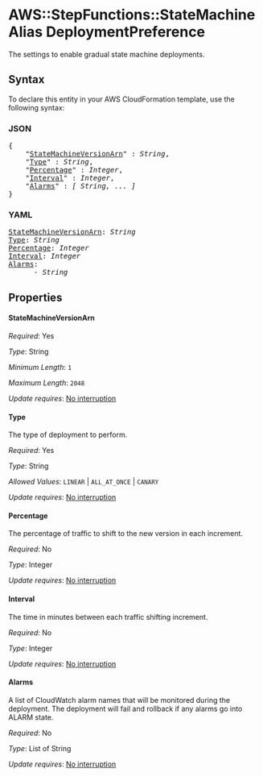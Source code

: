 # AWS::StepFunctions::StateMachineAlias DeploymentPreference

The settings to enable gradual state machine deployments.

## Syntax

To declare this entity in your AWS CloudFormation template, use the following syntax:

### JSON

<pre>
{
    "<a href="#statemachineversionarn" title="StateMachineVersionArn">StateMachineVersionArn</a>" : <i>String</i>,
    "<a href="#type" title="Type">Type</a>" : <i>String</i>,
    "<a href="#percentage" title="Percentage">Percentage</a>" : <i>Integer</i>,
    "<a href="#interval" title="Interval">Interval</a>" : <i>Integer</i>,
    "<a href="#alarms" title="Alarms">Alarms</a>" : <i>[ String, ... ]</i>
}
</pre>

### YAML

<pre>
<a href="#statemachineversionarn" title="StateMachineVersionArn">StateMachineVersionArn</a>: <i>String</i>
<a href="#type" title="Type">Type</a>: <i>String</i>
<a href="#percentage" title="Percentage">Percentage</a>: <i>Integer</i>
<a href="#interval" title="Interval">Interval</a>: <i>Integer</i>
<a href="#alarms" title="Alarms">Alarms</a>: <i>
      - String</i>
</pre>

## Properties

#### StateMachineVersionArn

_Required_: Yes

_Type_: String

_Minimum Length_: <code>1</code>

_Maximum Length_: <code>2048</code>

_Update requires_: [No interruption](https://docs.aws.amazon.com/AWSCloudFormation/latest/UserGuide/using-cfn-updating-stacks-update-behaviors.html#update-no-interrupt)

#### Type

The type of deployment to perform.

_Required_: Yes

_Type_: String

_Allowed Values_: <code>LINEAR</code> | <code>ALL_AT_ONCE</code> | <code>CANARY</code>

_Update requires_: [No interruption](https://docs.aws.amazon.com/AWSCloudFormation/latest/UserGuide/using-cfn-updating-stacks-update-behaviors.html#update-no-interrupt)

#### Percentage

The percentage of traffic to shift to the new version in each increment.

_Required_: No

_Type_: Integer

_Update requires_: [No interruption](https://docs.aws.amazon.com/AWSCloudFormation/latest/UserGuide/using-cfn-updating-stacks-update-behaviors.html#update-no-interrupt)

#### Interval

The time in minutes between each traffic shifting increment.

_Required_: No

_Type_: Integer

_Update requires_: [No interruption](https://docs.aws.amazon.com/AWSCloudFormation/latest/UserGuide/using-cfn-updating-stacks-update-behaviors.html#update-no-interrupt)

#### Alarms

A list of CloudWatch alarm names that will be monitored during the deployment. The deployment will fail and rollback if any alarms go into ALARM state.

_Required_: No

_Type_: List of String

_Update requires_: [No interruption](https://docs.aws.amazon.com/AWSCloudFormation/latest/UserGuide/using-cfn-updating-stacks-update-behaviors.html#update-no-interrupt)
